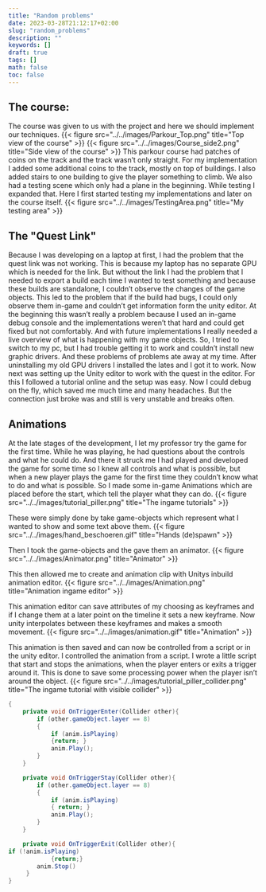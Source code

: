 ```yaml
---
title: "Random problems"
date: 2023-03-28T21:12:17+02:00
slug: "random_problems"
description: ""
keywords: []
draft: true
tags: []
math: false
toc: false
---
```

## The course:
The course was given to us with the project and here we should implement our techniques.
{{< figure src="../../images/Parkour_Top.png" title="Top view of the course" >}}
{{< figure src="../../images/Course_side2.png" title="Side view of the course" >}}
This parkour course had patches of coins on the track and the track wasn’t only straight. For my implementation I added some additional coins to the track, mostly on top of buildings. I also added stairs to one building to give the player something to climb.
We also had a testing scene which only had a plane in the beginning. While testing I expanded that. Here I first started testing my implementations and later on the course itself.
{{< figure src="../../images/TestingArea.png" title="My testing area" >}}



## The "Quest Link"
Because I was developing on a laptop at first, I had the problem that the quest link was not working. This is because my laptop has no separate GPU which is needed for the link. But without the link I had the problem that I needed to export a build each time I wanted to test something and because these builds are standalone, I couldn’t observe the changes of the game objects. This led to the problem that if the build had bugs, I could only observe them in-game and couldn’t get information form the unity editor. At the beginning this wasn’t really a problem because I used an in-game debug console and the implementations weren’t that hard and could get fixed but not comfortably. And with future implementations I really needed a live overview of what is happening with my game objects. So, I tried to switch to my pc, but I had trouble getting it to work and couldn’t install new graphic drivers. And these problems of problems ate away at my time. After uninstalling my old GPU drivers I installed the lates and I got it to work. Now next was setting up the Unity editor to work with the quest in the editor. For this I followed a tutorial online and the setup was easy. Now I could debug on the fly, which saved me much time and many headaches. But the connection just broke was and still is very unstable and breaks often. 

## Animations

At the late stages of the development, I let my professor try the game for the first time. While he was playing, he had questions about the controls and what he could do. And there it struck me I had played and developed the game for some time so I knew all controls and what is possible, but when a new player plays the game for the first time they couldn’t know what to do and what is possible. So I made some in-game Animations which are placed before the start, which tell the player what they can do. 
{{< figure src="../../images/tutorial_piller.png" title="The ingame tutorials" >}}

These were simply done by take game-objects which represent what I wanted to show and some text above them.
{{< figure src="../../images/hand_beschoeren.gif" title="Hands (de)spawn" >}}

Then I took the game-objects and the gave them an animator.
{{< figure src="../../images/Animator.png" title="Animator" >}}

This then allowed me to create and animation clip with Unitys inbuild animation editor. 
{{< figure src="../../images/Animation.png" title="Animation ingame editor" >}}

This animation editor can save attributes of my choosing as keyframes and if I change them at a later point on the timeline it sets a new keyframe. Now unity interpolates between these keyframes and makes a smooth movement.
{{< figure src="../../images/animation.gif" title="Animation" >}}

This animation is then saved and can now be controlled from a script or in the unity editor. I controlled the animation from a script. I wrote a little script that start and stops the animations, when the player enters or exits a trigger around it. This is done to save some processing power when the player isn’t around the object.
{{< figure src="../../images/tutorial_piller_collider.png" title="The ingame tutorial with visible collider" >}}
``` c#
{
    private void OnTriggerEnter(Collider other){
        if (other.gameObject.layer == 8)
        {
            if (anim.isPlaying)
            {return; }
            anim.Play();
        }
    }

    private void OnTriggerStay(Collider other){
        if (other.gameObject.layer == 8)
        {
            if (anim.isPlaying)
            { return; }
            anim.Play();
        }
    }

    private void OnTriggerExit(Collider other){
if (!anim.isPlaying)
       		{return;}
       	anim.Stop()
     }
}
```
